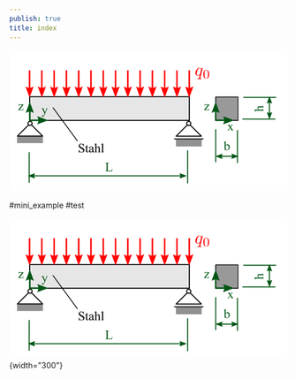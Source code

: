 ```yaml
---
publish: true
title: index
---
```


![200](BeispielA_Aufgabenstellung.png)

#mini_example #test

![](BeispielA_Aufgabenstellung.png){width="300"}
